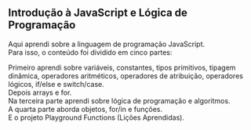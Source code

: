 ## Introdução à JavaScript e Lógica de Programação

Aqui aprendi sobre a linguagem de programação JavaScript.<br>
Para isso, o conteúdo foi dividido em cinco partes:

Primeiro aprendi sobre variáveis, constantes, tipos primitivos, tipagem dinâmica, operadores aritméticos, operadores de atribuição, operadores lógicos, if/else e switch/case.<br>
Depois arrays e for.<br>
Na terceira parte aprendi sobre lógica de programação e algoritmos.<br>
A quarta parte aborda objetos, for/in e funções.<br>
E o projeto Playground Functions (Lições Aprendidas).